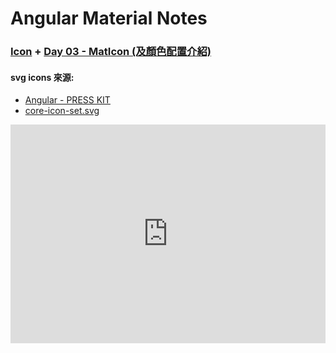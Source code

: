 # Angular Material Notes

### [Icon] + [Day 03 - MatIcon (及顏色配置介紹)]
#### svg icons 來源:
- [Angular - PRESS KIT]
- [core-icon-set.svg]

<iframe style="border:none" width="100%" height="350px" src="https://stackblitz.com/edit/angular-material-icon?ctl=1&embed=1&file=app/app.component.ts"></iframe>

[Icon]: https://material.angular.io/components/icon/overview
[Angular - PRESS KIT]: https://angular.io/presskit
[core-icon-set.svg]: https://github.com/angular/material2/blob/master/src/demo-app/icon/assets/core-icon-set.svg
[Cross-Origin Resource Sharing on GitHub Pages]: https://stackoverflow.com/questions/26416727/cross-origin-resource-sharing-on-github-pages
[Day 03 - MatIcon (及顏色配置介紹)]: https://ithelp.ithome.com.tw/articles/10192806
